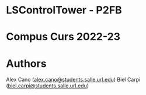 # LSControlTower - P2FB
# Compus Curs 2022-23

# Authors
Alex Cano (alex.cano@students.salle.url.edu)
Biel Carpi (biel.carpi@students.salle.url.edu)